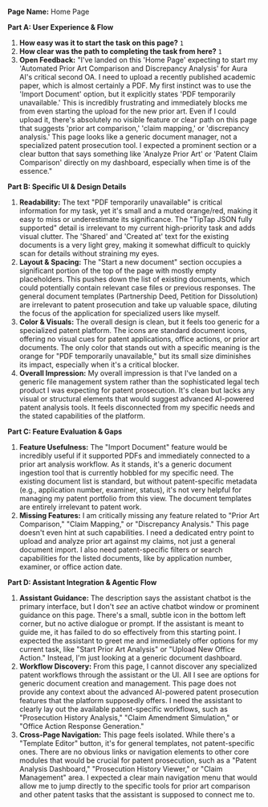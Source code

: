 **Page Name:** Home Page

**Part A: User Experience & Flow**
1.  **How easy was it to start the task on this page?** `1`
2.  **How clear was the path to completing the task from here?** `1`
3.  **Open Feedback:** "I've landed on this 'Home Page' expecting to start my 'Automated Prior Art Comparison and Discrepancy Analysis' for Aura AI's critical second OA. I need to upload a recently published academic paper, which is almost certainly a PDF. My first instinct was to use the 'Import Document' option, but it explicitly states 'PDF temporarily unavailable.' This is incredibly frustrating and immediately blocks me from even starting the upload for the new prior art. Even if I could upload it, there's absolutely no visible feature or clear path on this page that suggests 'prior art comparison,' 'claim mapping,' or 'discrepancy analysis.' This page looks like a generic document manager, not a specialized patent prosecution tool. I expected a prominent section or a clear button that says something like 'Analyze Prior Art' or 'Patent Claim Comparison' directly on my dashboard, especially when time is of the essence."

**Part B: Specific UI & Design Details**
1.  **Readability:** The text "PDF temporarily unavailable" is critical information for my task, yet it's small and a muted orange/red, making it easy to miss or underestimate its significance. The "TipTap JSON fully supported" detail is irrelevant to my current high-priority task and adds visual clutter. The 'Shared' and 'Created at' text for the existing documents is a very light grey, making it somewhat difficult to quickly scan for details without straining my eyes.
2.  **Layout & Spacing:** The "Start a new document" section occupies a significant portion of the top of the page with mostly empty placeholders. This pushes down the list of existing documents, which could potentially contain relevant case files or previous responses. The general document templates (Partnership Deed, Petition for Dissolution) are irrelevant to patent prosecution and take up valuable space, diluting the focus of the application for specialized users like myself.
3.  **Color & Visuals:** The overall design is clean, but it feels too generic for a specialized patent platform. The icons are standard document icons, offering no visual cues for patent applications, office actions, or prior art documents. The only color that stands out with a specific meaning is the orange for "PDF temporarily unavailable," but its small size diminishes its impact, especially when it's a critical blocker.
4.  **Overall Impression:** My overall impression is that I've landed on a generic file management system rather than the sophisticated legal tech product I was expecting for patent prosecution. It's clean but lacks any visual or structural elements that would suggest advanced AI-powered patent analysis tools. It feels disconnected from my specific needs and the stated capabilities of the platform.

**Part C: Feature Evaluation & Gaps**
1.  **Feature Usefulness:** The "Import Document" feature would be incredibly useful if it supported PDFs and immediately connected to a prior art analysis workflow. As it stands, it's a generic document ingestion tool that is currently hobbled for my specific need. The existing document list is standard, but without patent-specific metadata (e.g., application number, examiner, status), it's not very helpful for managing my patent portfolio from this view. The document templates are entirely irrelevant to patent work.
2.  **Missing Features:** I am critically missing any feature related to "Prior Art Comparison," "Claim Mapping," or "Discrepancy Analysis." This page doesn't even hint at such capabilities. I need a dedicated entry point to upload and analyze prior art against my claims, not just a general document import. I also need patent-specific filters or search capabilities for the listed documents, like by application number, examiner, or office action date.

**Part D: Assistant Integration & Agentic Flow**
1.  **Assistant Guidance:** The description says the assistant chatbot is the primary interface, but I don't *see* an active chatbot window or prominent guidance on this page. There's a small, subtle icon in the bottom left corner, but no active dialogue or prompt. If the assistant is meant to guide me, it has failed to do so effectively from this starting point. I expected the assistant to greet me and immediately offer options for my current task, like "Start Prior Art Analysis" or "Upload New Office Action." Instead, I'm just looking at a generic document dashboard.
2.  **Workflow Discovery:** From this page, I cannot discover any specialized patent workflows through the assistant or the UI. All I see are options for generic document creation and management. This page does not provide any context about the advanced AI-powered patent prosecution features that the platform supposedly offers. I need the assistant to clearly lay out the available patent-specific workflows, such as "Prosecution History Analysis," "Claim Amendment Simulation," or "Office Action Response Generation."
3.  **Cross-Page Navigation:** This page feels isolated. While there's a "Template Editor" button, it's for general templates, not patent-specific ones. There are no obvious links or navigation elements to other core modules that would be crucial for patent prosecution, such as a "Patent Analysis Dashboard," "Prosecution History Viewer," or "Claim Management" area. I expected a clear main navigation menu that would allow me to jump directly to the specific tools for prior art comparison and other patent tasks that the assistant is supposed to connect me to.